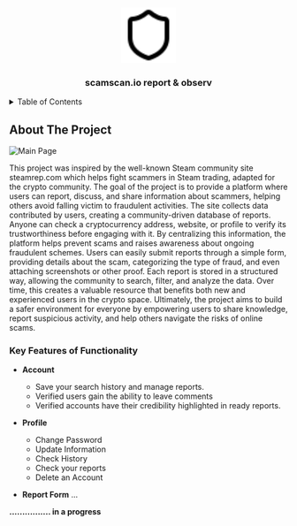 <a id="readme-top"></a>
<br />
<div align="center">
  <a href="https://github.com/smalldjangoking/FishMarket">
    <img src="https://raw.githubusercontent.com/lucide-icons/lucide/main/icons/shield.svg" 
         alt="Logo" width="100"/>
  </a>
  <h3 align="center">scamscan.io report & observ</h3>
</div>

<!-- TABLE OF CONTENTS -->
<details>
  <summary>Table of Contents</summary>
  <ol>
    <li><a href="#about-the-project">About The Project</a></li>
  </ol>
</details>



<!-- ABOUT THE PROJECT -->
## About The Project
![Main Page](https://github.com/smalldjangoking/DRF_practice_META/blob/master/LittleLemonAPI/%D0%A1%D0%BD%D0%B8%D0%BC%D0%BE%D0%BA%20%D1%8D%D0%BA%D1%80%D0%B0%D0%BD%D0%B0%202025-09-15%20011734.png?raw=true)

This project was inspired by the well-known Steam community site steamrep.com which helps fight scammers in Steam trading, adapted for the crypto community. The goal of the project is to provide a platform where users can report, discuss, and share information about scammers, helping others avoid falling victim to fraudulent activities.
The site collects data contributed by users, creating a community-driven database of reports. Anyone can check a cryptocurrency address, website, or profile to verify its trustworthiness before engaging with it. By centralizing this information, the platform helps prevent scams and raises awareness about ongoing fraudulent schemes.
Users can easily submit reports through a simple form, providing details about the scam, categorizing the type of fraud, and even attaching screenshots or other proof. Each report is stored in a structured way, allowing the community to search, filter, and analyze the data. Over time, this creates a valuable resource that benefits both new and experienced users in the crypto space.
Ultimately, the project aims to build a safer environment for everyone by empowering users to share knowledge, report suspicious activity, and help others navigate the risks of online scams.


### Key Features of Functionality

- **Account**  
  - Save your search history and manage reports.
  - Verified users gain the ability to leave comments
  - Verified accounts have their credibility highlighted in ready reports.
 
- **Profile**
  - Change Password
  - Update Information
  - Сheck Нistory
  - Check your reports
  - Delete an Account

 - **Report Form**
  ...
 
**................ in a progress**  
